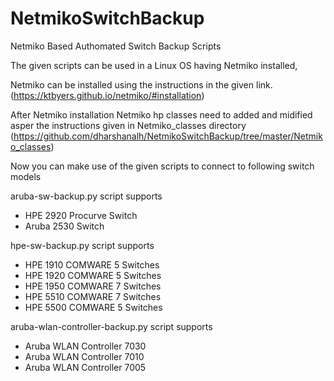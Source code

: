 # NetmikoSwitchBackup
Netmiko Based Authomated Switch Backup Scripts

The given scripts can be used in a Linux OS having Netmiko installed,

Netmiko can be installed using the instructions in the given link.
(https://ktbyers.github.io/netmiko/#installation)

After Netmiko installation Netmiko hp classes need to added and midified asper the instructions given in Netmiko_classes directory (https://github.com/dharshanalh/NetmikoSwitchBackup/tree/master/Netmiko_classes)

Now you can make use of the given scripts to connect to following switch models

aruba-sw-backup.py script supports

- HPE 2920 Procurve Switch
- Aruba 2530 Switch

hpe-sw-backup.py script supports

- HPE 1910 COMWARE 5 Switches
- HPE 1920 COMWARE 5 Switches  
- HPE 1950 COMWARE 7 Switches
- HPE 5510 COMWARE 7 Switches
- HPE 5500 COMWARE 5 Switches

aruba-wlan-controller-backup.py script supports

- Aruba WLAN Controller 7030 
- Aruba WLAN Controller 7010 
- Aruba WLAN Controller 7005


    
